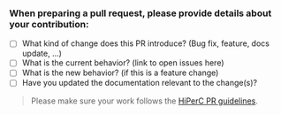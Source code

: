 ### When preparing a pull request, please provide details about your contribution:

- [ ] What kind of change does this PR introduce? (Bug fix, feature, docs update, ...)
- [ ] What is the current behavior? (link to open issues here)
- [ ] What is the new behavior? (if this is a feature change)
- [ ] Have you updated the documentation relevant to the change(s)?

> Please make sure your work follows the
[HiPerC PR guidelines](https://github.com/usnistgov/hiperc/blob/master/CONTRIBUTING.md#pull-requests).
